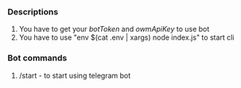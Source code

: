 ### Descriptions

1. You have to get your _botToken_ and _owmApiKey_ to use bot
2. You have to use "env $(cat .env | xargs) node index.js" to start cli

### Bot commands

1. /start - to start using telegram bot

